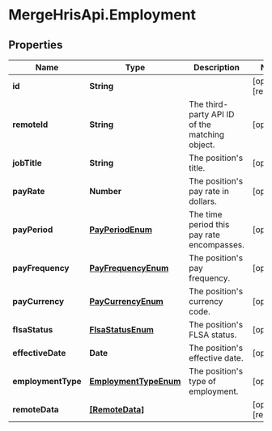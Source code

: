 # MergeHrisApi.Employment

## Properties

Name | Type | Description | Notes
------------ | ------------- | ------------- | -------------
**id** | **String** |  | [optional] [readonly] 
**remoteId** | **String** | The third-party API ID of the matching object. | [optional] 
**jobTitle** | **String** | The position&#39;s title. | [optional] 
**payRate** | **Number** | The position&#39;s pay rate in dollars. | [optional] 
**payPeriod** | [**PayPeriodEnum**](PayPeriodEnum.md) | The time period this pay rate encompasses. | [optional] 
**payFrequency** | [**PayFrequencyEnum**](PayFrequencyEnum.md) | The position&#39;s pay frequency. | [optional] 
**payCurrency** | [**PayCurrencyEnum**](PayCurrencyEnum.md) | The position&#39;s currency code. | [optional] 
**flsaStatus** | [**FlsaStatusEnum**](FlsaStatusEnum.md) | The position&#39;s FLSA status. | [optional] 
**effectiveDate** | **Date** | The position&#39;s effective date. | [optional] 
**employmentType** | [**EmploymentTypeEnum**](EmploymentTypeEnum.md) | The position&#39;s type of employment. | [optional] 
**remoteData** | [**[RemoteData]**](RemoteData.md) |  | [optional] [readonly] 



